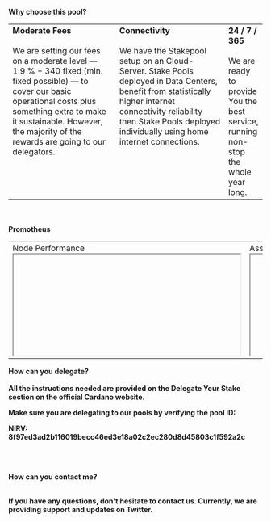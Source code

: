 <b>Why choose this pool?<b>
<table>
  <tr>
    <td style="width:276px; vertical-align:top;">
      <b>Moderate Fees</b><br><br>
We are setting our fees on a moderate level — 1.9 % + 340  fixed (min. fixed possible) — to cover our basic operational costs plus something extra to make it sustainable.         However, the majority of the rewards are going to our delegators. 
        </td>
        <td style="width:276px; vertical-align:top;">
          <b>Connectivity</b><br><br>
We have the Stakepool setup on an Cloud-Server. Stake Pools deployed in Data Centers, benefit from statistically higher internet connectivity reliability then Stake Pools deployed individually using home internet connections. 
        </td> 
        <td style="vertical-align:top;">
          <b>24 / 7 / 365</b><br><br>
We are ready to provide You the best service, running non-stop the whole year long. 
    </td> 
  </tr>
</table>
<br><br>
  Promotheus
  <table>
    <tr>
      <td>
        Node Performance<br>
        <iframe style="width:450; height:200; frameborder:0;"> src="http://199.247.6.169:5000/d-solo/a87fb0d919ec0ea5f6543124e16c42a1/cardano-node-stakepool-overview?orgId=1&from=1598607023930&to=1598607323930&var-datasource=prometheus&var-type=&var-cluster=&var-namespace=&var-pod=All&panelId=27"</iframe>
      </td>
      <td>
        Assigned Blocks<br>
        <iframe style="width:450; height:200; frameborder:0;"> src="http://199.247.6.169:5000/d-solo/a87fb0d919ec0ea5f6543124e16c42a1/cardano-node-stakepool-overview?orgId=1&from=1598607137439&to=1598607437439&var-datasource=prometheus&var-type=&var-cluster=&var-namespace=&var-pod=All&panelId=70"</iframe>
      </td>
    </tr>
  </table>
  
<b>How can you delegate?</b><br><br>
  All the instructions needed are provided on the Delegate Your Stake section on the official Cardano website.<br>

Make sure you are delegating to our pools by verifying the pool ID:<br>

NIRV: 8f97ed3ad2b116019becc46ed3e18a02c2ec280d8d45803c1f592a2c<br>

<br><br>

<b>How can you contact me?</b><br><br>

If you have any questions, don't hesitate to contact us. Currently, we are providing support and updates on Twitter. 
